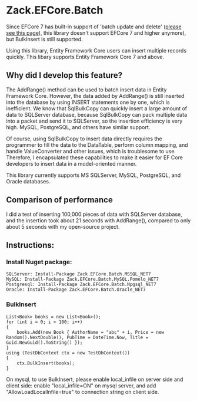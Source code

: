 # Zack.EFCore.Batch
Since EFCore 7 has built-in support of 'batch update and delete' ([please see this page](https://learn.microsoft.com/en-us/ef/core/what-is-new/ef-core-7.0/whatsnew?WT.mc_id=DT-MVP-5004444#executeupdate-and-executedelete-bulk-updates)), this library doesn't support EFCore 7 and higher anymore), but BulkInsert is still supported.

 Using this library, Entity Framework Core users can insert multiple records quickly.
 This libary supports Entity Framework Core 7 and above.  

## Why did I develop this feature?

The AddRange() method can be used to batch insert data in Entity Framework Core. However, the data added by AddRange() is still inserted into the database by using INSERT statements one by one, which is inefficient. We know that SqlBulkCopy can quickly insert a large amount of data to SQLServer database, because SqlBulkCopy can pack multiple data into a packet and send it to SQLServer, so the insertion efficiency is very high. MySQL, PostgreSQL, and others have similar support.

Of course, using SqlBulkCopy to insert data directly requires the programmer to fill the data to the DataTable, perform column mapping, and handle ValueConverter and other issues, which is troublesome to use. Therefore, I encapsulated these capabilities to make it easier for EF Core developers to insert data in a model-oriented manner.

This library currently supports MS SQLServer, MySQL, PostgreSQL, and Oracle databases.

## Comparison of performance

I did a test of inserting 100,000 pieces of data with SQLServer database, and the insertion took about 21 seconds with AddRange(), compared to only about 5 seconds with my open-source project.

## Instructions:  
 
### Install Nuget package:

```
SQLServer: Install-Package Zack.EFCore.Batch.MSSQL_NET7
MySQL: Install-Package Zack.EFCore.Batch.MySQL.Pomelo_NET7
Postgresql: Install-Package Zack.EFCore.Batch.Npgsql_NET7
Oracle: Install-Package Zack.EFCore.Batch.Oracle_NET7 
``` 

### BulkInsert

```
List<Book> books = new List<Book>();
for (int i = 0; i < 100; i++)
{
	books.Add(new Book { AuthorName = "abc" + i, Price = new Random().NextDouble(), PubTime = DateTime.Now, Title = Guid.NewGuid().ToString() });
}
using (TestDbContext ctx = new TestDbContext())
{
	ctx.BulkInsert(books);
}
```
On mysql, to use BulkInsert, please enable local_infile on server side and client side: enable "local_infile=ON" on mysql server, and add "AllowLoadLocalInfile=true" to connection string on client side.
